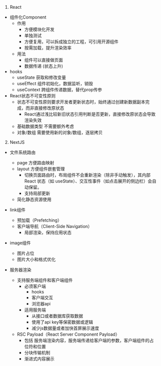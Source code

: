 1. React
- 组件化Component
	- 作用
		- 方便模块化开发
		- 单独测试
		- 方便复用，可以拆成独立的工程，可引用开源组件
		- 按需加载，提升渲染效率
	- 用法
		- 组件可以直接做页面
		- 数据传递 (状态上升)
- hooks
	- useState 获取和修改变量
	- useEffect 组件初始化，数据监听，销毁
	- useContext 跨组件传递数据，替代prop传参
- React状态不可变性原则
	- 状态不可变性原则‌要求开发者更新状态时，始终通过创建新数据副本完成，而非直接修改原状态
		- React通过浅比较新旧状态引用判断是否更新，直接修改原状态会导致渲染失效
	- 基础数据类型 不需要额外考虑
	- 对象/数组 需要使用新的对象/数组，逐层拷贝

2. NextJS
- 文件系统路由
	- page 方便路由映射
	- layout 方便组件嵌套管理
		- 切换页面路由时，布局组件‌不会重新渲染‌（除非手动触发），其内部 React 状态（如 useState）、交互性事件（如点击展开的侧边栏）会自动保留。
		- 支持局部更新
	- 简化静态资源使用
	
- link组件
	- 预加载（Prefetching）‌
	- ‌客户端导航（Client-Side Navigation）
		- 局部渲染，保持应用状态
- image组件
	- 图片占位
	- 图片大小和格式优化
- 服务器渲染
	- 支持服务端组件和客户端组件
		- 必须客户端
			- hooks
			- 客户端交互
			- 浏览器api
		- 适用服务端
			- 从接口或者数据库获取数据
			- 使用了api key等保密数据或逻辑
			- 减少js数据量或者加快首屏展示速度
	- RSC Payload（React Server Component Payload）
		- 包括 服务端渲染内容，服务端传递给客户端的参数，客户端组件的占位符和位置
		- 分块传输机制
		- 渐进式内容展示








 








    







